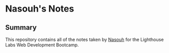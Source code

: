 # Nasouh's Notes
## Summary
This repository contains all of the notes taken by [Nasouh](https://github.com/nasouh94) for the Lighthouse Labs Web Development Bootcamp.
